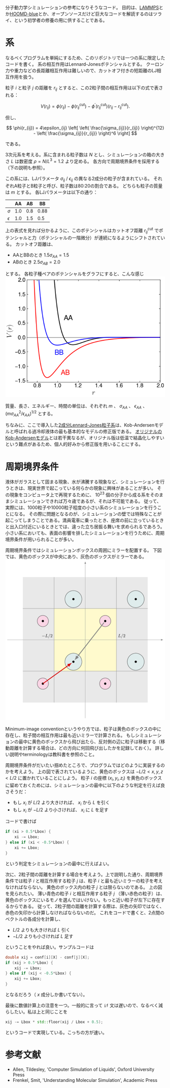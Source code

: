 分子動力学シミュレーションの参考になりそうなコード。
目的は、[LAMMPS](https://github.com/lammps/lammps)とか[HOOMD-blue](https://github.com/glotzerlab/hoomd-blue)とか、オープンソースだけど巨大なコードを解読するのはツライ、という初学者の修養の用に供することである。

# 系

なるべくプログラムを単純にするため、このリポジトリでは一つの系に限定したコードを書く。
系の相互作用はLennard-Jonesポテンシャルとする。
クーロン力や重力などの長距離相互作用は難しいので、カットオフ付きの短距離のLJ相互作用を扱う。

粒子 $i$ と粒子 $j$ の距離を $r_{ij}$ とすると、この2粒子間の相互作用は以下の式で表される：

$$
V(r_{ij}) = \phi(r_{ij}) - \phi(r_{ij}^\mathrm{cut}) - \phi^\prime(r_{ij}^\mathrm{cut}) (r_{ij} - r^\mathrm{cut}_{ij}).
$$

但し、

$$
\phi(r_{ij}) = 4\epsilon_{ij} \left[ \left( \frac{\sigma_{ij}}{r_{ij}} \right)^{12} - \left( \frac{\sigma_{ij}}{r_{ij}} \right)^6 \right]
$$

である。

3次元系を考える。系に含まれる粒子数は $N$ とし、シミュレーションの箱の大きさ $L$ は数密度 $\rho = N/L^3 = 1.2$ より定める。
各方向で周期境界条件を採用する（下の説明も参照）。

この系には、LJパラメータ $\sigma_{ij}$ / $\epsilon_{ij}$ の異なる2成分の粒子が含まれている。
それぞれA粒子とB粒子と呼び、粒子数は80:20の割合である。
どちらも粒子の質量は $m$ とする。 各LJパラメータは以下の通り：

  |            | AA  | AB  | BB   |
  |------------|-----|-----|------|
  | $\sigma$   | 1.0 | 0.8 | 0.88 |
  | $\epsilon$ | 1.0 | 1.5 | 0.5  |

上の表式を見れば分かるように、このポテンシャルはカットオフ距離 $r_{ij}^\mathrm{cut}$ でポテンシャルと力（ポテンシャルの一階微分）が連続になるようにシフトされている。
カットオフ距離は、

-   AAとBBのとき $1.5\sigma_{AA} = 1.5$
-   ABのとき $2.5\sigma_{AB} = 2.0$

とする。 各粒子種ペアのポテンシャルをグラフにすると、こんな感じ
![](./potential.png)

質量、長さ、エネルギー、時間の単位は、それぞれ $m$ 、 $\sigma_{AA}$ 、 $\epsilon_{AA}$ 、 $(m\sigma_{AA}^2/\epsilon_{AA})^{1/2}$ とする。

ちなみに、ここで導入した[2成分Lennard-Jones粒子系](https://doi.org/10.1063/5.0004093)は、Kob-Andersenモデルと呼ばれる過冷却液体の最も基本的なモデルの修正版である。
[オリジナルのKob-Andersenモデル](https://doi.org/10.1103/physreve.51.4626)とは若干異なるが、オリジナル版は低温で結晶化しやすいという難点があるため、個人的好みから修正版を用いることにする。

# 周期境界条件

液体がガラスとして固まる現象、水が沸騰する現象など、シミュレーションを行うときは、現実世界で起こっている何らかの現象に興味があることが多い。
その現象をコンピュータ上で再現するために、 $10^{23}$ 個の分子から成る系をそのままシミュレーションできれば万々歳であるが、それは不可能である。
従って、実際には、1000粒子や10000粒子程度の小さい系のシミュレーションを行うことになる。
その際に問題となるのが、シミュレーションの壁では特殊なことが起こってしまうことである。満員電車に乗ったとき、座席の前に立っているときと出入口付近にいるときとでは、違った立ち居振る舞いを求められるであろう。
小さい系においても、表面の影響を排したシミュレーションを行うために、周期境界条件が用いられることが多い。

周期境界条件ではシミュレーションボックスの周囲にミラーを配置する。
下図では、黄色のボックスが中央にあり、灰色のボックスがミラーである。
![](./PBC.png)

Minimum-image conventionというやり方では、粒子は黄色のボックスの中に存在し、粒子間の相互作用は最も近いミラーで計算される。
もしシミュレーションの最中に黄色のボックスから飛び出たら、反対側の辺に粒子は移動する（移動距離を計算する場合は、どの方向に何回飛び出したかを記録しておく）。
詳しい説明やterminologyは教科書を参照のこと。

周期境界条件がだいたい掴めたところで、プログラムではどのように実装するのかを考えよう。
上の図で表されているように、黄色のボックスは $-L/2 < x,y,z < L/2$ に置かれていることにしよう。
粒子 $i$ の座標 $(x_i, y_i, z_i)$ を黄色のボックスに留めておくためには、シミュレーションの最中に以下のような判定を行えば良さそうだ：

- もし $x_i$ が $L/2$ より大きければ、 $x_i$ から $L$ を引く
- もし $x_i$ が $-L/2$ より小さければ、 $x_i$ に $L$ を足す

コードで書けば

```C++
if (xi > 0.5*Lbox) {
    xi -= Lbox;
} else if (xi < -0.5*Lbox) {
    xi += Lbox;
}
```

という判定をシミュレーションの最中に行えばよい。

次に、2粒子間の距離を計算する場合を考えよう。上で説明した通り、周期境界条件では粒子 $i$ と相互作用する粒子 $j$ は、粒子 $i$ と最も近いミラーの粒子を考えなければならない。
黄色のボックス内の粒子 $j$ とは限らないのである。
上の図を見られたい。
薄い青色の粒子 $i$ と相互作用する粒子 $j$ （薄い赤色の粒子）は、黄色のボックスにいるモノを選んではいけない。もっと近い粒子が左下に存在するからである。
従って、2粒子間の距離を計算する際は、灰色の矢印ではなく、赤色の矢印から計算しなければならないのだ。
これをコードで書くと、2点間のベクトルの各成分を計算し、

- $L/2$ よりも大きければ $L$ 引く
- $-L/2$ よりも小さければ $L$ 足す

ということをやれば良い。サンプルコードは

```C++
double xij = conf[i][X] - conf[j][X];
if (xij > 0.5*Lbox) {
    xij -= Lbox;
} else if (xij < -0.5*Lbox) {
    xij += Lbox;
}
```

となるだろう（ $x$ 成分しか書いてない）。

最後に数値計算上の注意を一つ。一般的に言って `if` 文は遅いので、なるべく減らしたい。私は上と同じことを

```C++
xij -= Lbox * std::floor(xij / Lbox + 0.5);
```

というコードで実現している。こっちの方が速い。

# 参考文献
- Allen, Tildesley, 'Computer Simulation of Liquids', Oxford University Press
- Frenkel, Smit, 'Understanding Molecular Simulation', Academic Press

